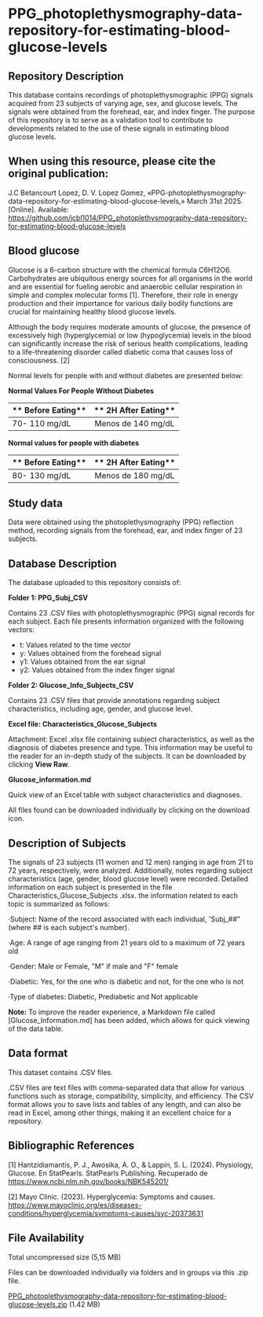 # PPG_photoplethysmography-data-repository-for-estimating-blood-glucose-levels

## Repository Description
This database contains recordings of photoplethysmographic (PPG) signals acquired from 23 subjects of varying age, sex, and glucose levels. The signals were obtained from the forehead, ear, and index finger.
The purpose of this repository is to serve as a validation tool to contribute to developments related to the use of these signals in estimating blood glucose levels.

## When using this resource, please cite the original publication:
J.C Betancourt Lopez, D. V. Lopez Gomez,  «PPG-photoplethysmography-data-repository-for-estimating-blood-glucose-levels,» March 31st 2025. [Online]. Available:
https://github.com/jcbl1014/PPG_photoplethysmography-data-repository-for-estimating-blood-glucose-levels

## Blood glucose
Glucose is a 6-carbon structure with the chemical formula C6H12O6. Carbohydrates are ubiquitous energy sources for all organisms in the world and are essential for fueling aerobic and anaerobic cellular respiration in simple and complex molecular forms [1]. Therefore, their role in energy production and their importance for various daily bodily functions are crucial for maintaining healthy blood glucose levels.

Although the body requires moderate amounts of glucose, the presence of excessively high (hyperglycemia) or low (hypoglycemia) levels in the blood can significantly increase the risk of serious health complications, leading to a life-threatening disorder called diabetic coma that causes loss of consciousness. [2]

Normal levels for people with and without diabetes are presented below:

**Normal Values ​​For People Without Diabetes**

| ** Before Eating** | ** 2H After Eating**  | 
|-------------|:--------:|
| 70- 110 mg/dL  | Menos de 140 mg/dL        | 

**Normal values ​​for people with diabetes**

| ** Before Eating** | ** 2H After Eating**  | 
|-------------|:--------:|
| 80- 130 mg/dL  | Menos de 180 mg/dL        | 




## Study data
Data were obtained using the photoplethysmography (PPG) reflection method, recording signals from the forehead, ear, and index finger of 23 subjects.

## Database Description
The database uploaded to this repository consists of:

**Folder 1: PPG_Subj_CSV**

Contains 23 .CSV files with photoplethysmographic (PPG) signal records for each subject. Each file presents information organized with the following vectors:

- t: Values ​​related to the time vector
- y: Values ​​obtained from the forehead signal
- y1: Values ​​obtained from the ear signal
- y2: Values ​​obtained from the index finger signal

**Folder 2: Glucose_Info_Subjects_CSV**

Contains 23 .CSV files that provide annotations regarding subject characteristics, including age, gender, and glucose level.

**Excel file: Characteristics_Glucose_Subjects**

Attachment: Excel .xlsx file containing subject characteristics, as well as the diagnosis of diabetes presence and type. This information may be useful to the reader for an in-depth study of the subjects. It can be downloaded by clicking **View Raw**.

**Glucose_information.md**

Quick view of an Excel table with subject characteristics and diagnoses.

All files found can be downloaded individually by clicking on the download icon.



## Description of Subjects
The signals of 23 subjects (11 women and 12 men) ranging in age from 21 to 72 years, respectively, were analyzed. Additionally, notes regarding subject characteristics (age, gender, blood glucose level) were recorded. Detailed information on each subject is presented in the file Characteristics_Glucose_Subjects .xlsx. 
the information related to each topic is summarized as follows:

·Subject: Name of the record associated with each individual, 'Subj_##" (where ## is each subject's number).

·Age: A range of age ranging from 21 years old to a maximum of 72 years old 

·Gender: Male or Female, "M" if male and "F" female 

·Diabetic: Yes, for the one who is diabetic and not, for the one who is not 

·Type of diabetes: Diabetic, Prediabetic and Not applicable 

**Note:** To improve the reader experience, a Markdown file called [Glucose_Information.md] has been added, which allows for quick viewing of the data table.



## Data format
This dataset contains .CSV files.

.CSV files are text files with comma-separated data that allow for various functions such as storage, compatibility, simplicity, and efficiency. The CSV format allows you to save lists and tables of any length, and can also be read in Excel, among other things, making it an excellent choice for a repository.



## Bibliographic References
[1] Hantzidiamantis, P. J., Awosika, A. O., & Lappin, S. L. (2024). Physiology, Glucose. En StatPearls. StatPearls Publishing. Recuperado de https://www.ncbi.nlm.nih.gov/books/NBK545201/

[2] Mayo Clinic. (2023). Hyperglycemia: Symptoms and causes. https://www.mayoclinic.org/es/diseases-conditions/hyperglycemia/symptoms-causes/syc-20373631

## File Availability

Total uncompressed size (5,15 MB)

Files can be downloaded individually via folders and in groups via this .zip file.


[PPG_photoplethysmography-data-repository-for-estimating-blood-glucose-levels.zip](https://github.com/user-attachments/files/19514847/PPG_photoplethysmography-data-repository-for-estimating-blood-glucose-levels.zip) (1.42 MB)

